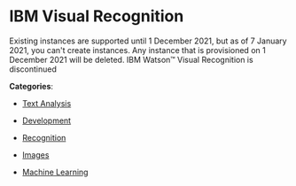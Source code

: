 # IBM Visual Recognition


Existing instances are supported until 1 December 2021, but as of 7 January 2021, you can&#39;t create instances.  Any instance that is provisioned on 1 December 2021 will be deleted. IBM Watson&trade; Visual Recognition is discontinued



**Categories**:

- [Text Analysis](https://github.com/apis-list/apis-list#text-analysis)

- [Development](https://github.com/apis-list/apis-list#development)

- [Recognition](https://github.com/apis-list/apis-list#recognition)

- [Images](https://github.com/apis-list/apis-list#images)

- [Machine Learning](https://github.com/apis-list/apis-list#machine-learning)



